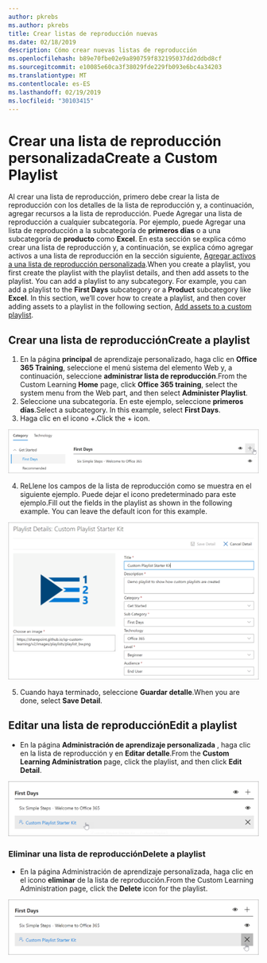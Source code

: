```yaml
---
author: pkrebs
ms.author: pkrebs
title: Crear listas de reproducción nuevas
ms.date: 02/18/2019
description: Cómo crear nuevas listas de reproducción
ms.openlocfilehash: b89e70fbe02e9a890759f832195037dd2ddbd8cf
ms.sourcegitcommit: e10085e60ca3f38029fde229fb093e6bc4a34203
ms.translationtype: MT
ms.contentlocale: es-ES
ms.lasthandoff: 02/19/2019
ms.locfileid: "30103415"
---
```

# <a name="create-a-custom-playlist"></a><span data-ttu-id="1eabb-103">Crear una lista de reproducción personalizada</span><span class="sxs-lookup"><span data-stu-id="1eabb-103">Create a Custom Playlist</span></span>

<span data-ttu-id="1eabb-p101">Al crear una lista de reproducción, primero debe crear la lista de reproducción con los detalles de la lista de reproducción y, a continuación, agregar recursos a la lista de reproducción. Puede Agregar una lista de reproducción a cualquier subcategoría. Por ejemplo, puede Agregar una lista de reproducción a la subcategoría de **primeros días** o a una subcategoría de **producto** como **Excel**. En esta sección se explica cómo crear una lista de reproducción y, a continuación, se explica cómo agregar activos a una lista de reproducción en la sección siguiente, [Agregar activos a una lista de reproducción personalizada](custom_addassets.md).</span><span class="sxs-lookup"><span data-stu-id="1eabb-p101">When you create a playlist, you first create the playlist with the playlist details, and then add assets to the playlist. You can add a playlist to any subcategory. For example, you can add a playlist to the **First Days** subcategory or a **Product** subcategory like **Excel**. In this section, we’ll cover how to create a playlist, and then cover adding assets to a playlist in the following section, [Add assets to a custom playlist](custom_addassets.md).</span></span>

## <a name="create-a-playlist"></a><span data-ttu-id="1eabb-108">Crear una lista de reproducción</span><span class="sxs-lookup"><span data-stu-id="1eabb-108">Create a playlist</span></span> 

1. <span data-ttu-id="1eabb-109">En la página **principal** de aprendizaje personalizado, haga clic en **Office 365 Training**, seleccione el menú sistema del elemento Web y, a continuación, seleccione **administrar lista de reproducción**.</span><span class="sxs-lookup"><span data-stu-id="1eabb-109">From the Custom Learning **Home** page, click **Office 365 training**, select the system menu from the Web part, and then select **Administer Playlist**.</span></span> 
2. <span data-ttu-id="1eabb-p102">Seleccione una subcategoría. En este ejemplo, seleccione **primeros días**.</span><span class="sxs-lookup"><span data-stu-id="1eabb-p102">Select a subcategory. In this example, select **First Days**.</span></span>  
3. <span data-ttu-id="1eabb-112">Haga clic en el icono +.</span><span class="sxs-lookup"><span data-stu-id="1eabb-112">Click the + icon.</span></span>  

![CG-newplaylistbtn. png](media/cg-newplaylistbtn.png)

4.  <span data-ttu-id="1eabb-p103">ReLlene los campos de la lista de reproducción como se muestra en el siguiente ejemplo. Puede dejar el icono predeterminado para este ejemplo.</span><span class="sxs-lookup"><span data-stu-id="1eabb-p103">Fill out the fields in the playlist as shown in the following example. You can leave the default icon for this example.</span></span> 

![CG-newplaylistdetails. png](media/cg-newplaylistdetails.png)

5.  <span data-ttu-id="1eabb-117">Cuando haya terminado, seleccione **Guardar detalle**.</span><span class="sxs-lookup"><span data-stu-id="1eabb-117">When you are done, select **Save Detail**.</span></span> 

## <a name="edit-a-playlist"></a><span data-ttu-id="1eabb-118">Editar una lista de reproducción</span><span class="sxs-lookup"><span data-stu-id="1eabb-118">Edit a playlist</span></span>

- <span data-ttu-id="1eabb-119">En la página **Administración de aprendizaje personalizada** , haga clic en la lista de reproducción y en **Editar detalle**.</span><span class="sxs-lookup"><span data-stu-id="1eabb-119">From the **Custom Learning Administration** page, click the playlist, and then click **Edit Detail**.</span></span>  

![CG-editplaylist. png](media/cg-editplaylist.png)

### <a name="delete-a-playlist"></a><span data-ttu-id="1eabb-121">Eliminar una lista de reproducción</span><span class="sxs-lookup"><span data-stu-id="1eabb-121">Delete a playlist</span></span>

- <span data-ttu-id="1eabb-122">En la página Administración de aprendizaje personalizada, haga clic en el icono **eliminar** de la lista de reproducción.</span><span class="sxs-lookup"><span data-stu-id="1eabb-122">From the Custom Learning Administration page, click the **Delete** icon for the playlist.</span></span>  

![CG-deleteplaylist. png](media/cg-deleteplaylist.png)